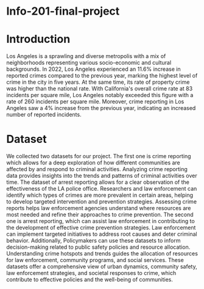# Info-201-final-project
# Introduction
Los Angeles is a sprawling and diverse metropolis with a mix of neighborhoods representing various socio-economic and cultural backgrounds. In 2022, Los Angeles experienced an 11.6% increase in 
reported crimes compared to the previous year, marking the highest level of crime in the city in five years. At the same time, its rate of property crime was higher than the national rate. 
With California's overall crime rate at 83 incidents per square mile, Los Angeles notably exceeded this figure with a rate of 260 incidents per square mile. Moreover, crime reporting in Los 
Angeles saw a 4% increase from the previous year, indicating an increased number of reported incidents. 
# Dataset
We collected two datasets for our project. The first one is crime reporting which allows for a deep exploration of how different communities are affected by and respond to criminal activities. 
Analyzing crime reporting data provides insights into the trends and patterns of criminal activities over time. The dataset of arrest reporting allows for a clear observation of the effectiveness
of the LA police office. Researchers and law enforcement can identify which types of crimes are more prevalent in certain areas, helping to develop targeted intervention and prevention strategies.
Assessing crime reports helps law enforcement agencies understand where resources are most needed and refine their approaches to crime prevention.
The second one is arrest reporting, which can assist law enforcement in contributing to the development of effective crime prevention strategies. Law enforcement can implement targeted initiatives
to address root causes and deter criminal behavior. Additionally, Policymakers can use these datasets to inform decision-making related to public safety policies and resource allocation. Understanding
crime hotspots and trends guides the allocation of resources for law enforcement, community programs, and social services. These datasets offer a comprehensive view of urban dynamics, community safety,
law enforcement strategies, and societal responses to crime, which contribute to effective policies and the well-being of communities.





